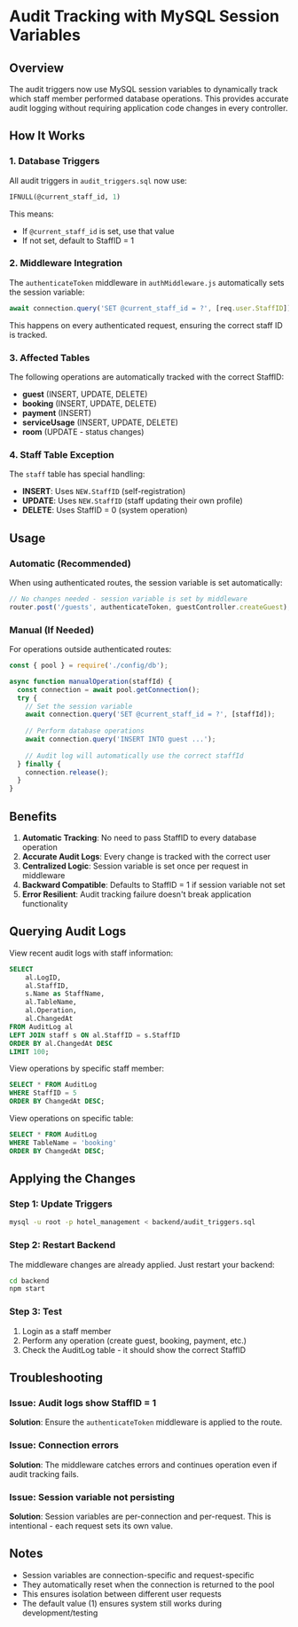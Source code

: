 # Audit Tracking with MySQL Session Variables

## Overview
The audit triggers now use MySQL session variables to dynamically track which staff member performed database operations. This provides accurate audit logging without requiring application code changes in every controller.

## How It Works

### 1. Database Triggers
All audit triggers in `audit_triggers.sql` now use:
```sql
IFNULL(@current_staff_id, 1)
```

This means:
- If `@current_staff_id` is set, use that value
- If not set, default to StaffID = 1

### 2. Middleware Integration
The `authenticateToken` middleware in `authMiddleware.js` automatically sets the session variable:
```javascript
await connection.query('SET @current_staff_id = ?', [req.user.StaffID]);
```

This happens on every authenticated request, ensuring the correct staff ID is tracked.

### 3. Affected Tables
The following operations are automatically tracked with the correct StaffID:
- **guest** (INSERT, UPDATE, DELETE)
- **booking** (INSERT, UPDATE, DELETE)
- **payment** (INSERT)
- **serviceUsage** (INSERT, UPDATE, DELETE)
- **room** (UPDATE - status changes)

### 4. Staff Table Exception
The `staff` table has special handling:
- **INSERT**: Uses `NEW.StaffID` (self-registration)
- **UPDATE**: Uses `NEW.StaffID` (staff updating their own profile)
- **DELETE**: Uses StaffID = 0 (system operation)

## Usage

### Automatic (Recommended)
When using authenticated routes, the session variable is set automatically:
```javascript
// No changes needed - session variable is set by middleware
router.post('/guests', authenticateToken, guestController.createGuest);
```

### Manual (If Needed)
For operations outside authenticated routes:
```javascript
const { pool } = require('./config/db');

async function manualOperation(staffId) {
  const connection = await pool.getConnection();
  try {
    // Set the session variable
    await connection.query('SET @current_staff_id = ?', [staffId]);
    
    // Perform database operations
    await connection.query('INSERT INTO guest ...');
    
    // Audit log will automatically use the correct staffId
  } finally {
    connection.release();
  }
}
```

## Benefits

1. **Automatic Tracking**: No need to pass StaffID to every database operation
2. **Accurate Audit Logs**: Every change is tracked with the correct user
3. **Centralized Logic**: Session variable is set once per request in middleware
4. **Backward Compatible**: Defaults to StaffID = 1 if session variable not set
5. **Error Resilient**: Audit tracking failure doesn't break application functionality

## Querying Audit Logs

View recent audit logs with staff information:
```sql
SELECT 
    al.LogID,
    al.StaffID,
    s.Name as StaffName,
    al.TableName,
    al.Operation,
    al.ChangedAt
FROM AuditLog al
LEFT JOIN staff s ON al.StaffID = s.StaffID
ORDER BY al.ChangedAt DESC
LIMIT 100;
```

View operations by specific staff member:
```sql
SELECT * FROM AuditLog 
WHERE StaffID = 5 
ORDER BY ChangedAt DESC;
```

View operations on specific table:
```sql
SELECT * FROM AuditLog 
WHERE TableName = 'booking' 
ORDER BY ChangedAt DESC;
```

## Applying the Changes

### Step 1: Update Triggers
```bash
mysql -u root -p hotel_management < backend/audit_triggers.sql
```

### Step 2: Restart Backend
The middleware changes are already applied. Just restart your backend:
```bash
cd backend
npm start
```

### Step 3: Test
1. Login as a staff member
2. Perform any operation (create guest, booking, payment, etc.)
3. Check the AuditLog table - it should show the correct StaffID

## Troubleshooting

### Issue: Audit logs show StaffID = 1
**Solution**: Ensure the `authenticateToken` middleware is applied to the route.

### Issue: Connection errors
**Solution**: The middleware catches errors and continues operation even if audit tracking fails.

### Issue: Session variable not persisting
**Solution**: Session variables are per-connection and per-request. This is intentional - each request sets its own value.

## Notes

- Session variables are connection-specific and request-specific
- They automatically reset when the connection is returned to the pool
- This ensures isolation between different user requests
- The default value (1) ensures system still works during development/testing
